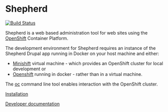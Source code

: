 # Shepherd

[![Build Status](https://travis-ci.org/universityofadelaide/shepherd.svg?branch=feature%2Fget-ci-phpunit-working)](https://travis-ci.org/universityofadelaide/shepherd)

Shepherd is a web based administration tool for web sites using the 
[OpenShift](https://www.openshift.com/) Container Platform.

The development environment for Shepherd requires an instance of the Shepherd 
Drupal app running in Docker on your host machine and either:

* [Minishift](https://www.openshift.org/minishift/) virtual machine - which
provides an OpenShift cluster for local development or
* [Openshift](https://github.com/openshift/origin/blob/master/docs/cluster_up_down.md) running in
docker - rather than in a virtual machine. 

The [oc](https://github.com/openshift/origin/releases) command line tool enables
interaction with the OpenShift cluster.

[Installation](INSTALL.md)

[Developer documentation](DEVELOPERS.md)
